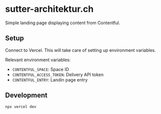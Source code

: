 # sutter-architektur.ch

Simple landing page displaying content from Contentful.

## Setup

Connect to Vercel. This will take care of setting up environment variables.

Relevant environment variables:

- `CONTENTFUL_SPACE`: Space ID
- `CONTENTFUL_ACCESS_TOKEN`: Delivery API token
- `CONTENTFUL_ENTRY`: Landin page entry

## Development

`npx vercel dev`

